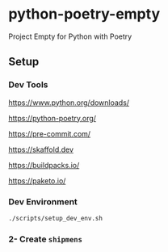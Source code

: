 # python-poetry-empty

Project Empty for Python with Poetry

## Setup

### Dev Tools

<https://www.python.org/downloads/>

<https://python-poetry.org/>

<https://pre-commit.com/>

<https://skaffold.dev>

<https://buildpacks.io/>

<https://paketo.io/>

### Dev Environment

```bash
./scripts/setup_dev_env.sh
```

### 2- Create ```shipmens```

